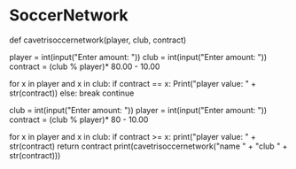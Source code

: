 # SoccerNetwork
def cavetrisoccernetwork(player, club, contract)

player = int(input("Enter amount: "))
club = int(input("Enter amount: "))
contract  = (club % player)* 80.00 - 10.00

for x in player and x in club:
 if contract == x:
 Print("player value: " + str(contract))
else:
break
continue 

club = int(input("Enter amount: "))
player = int(input("Enter amount: "))
contract = (club % player)* 80 - 10.00

for x in player and x in club:
 if contract >= x:
 print("player value: " + str(contract)
return contract 
print(cavetrisoccernetwork("name " + "club " + str(contract)))
